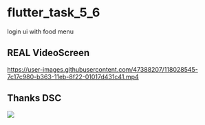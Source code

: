 # flutter_task_5_6

login ui with food menu

## REAL VideoScreen

https://user-images.githubusercontent.com/47388207/118028545-7c17c980-b363-11eb-8f22-01017d431c41.mp4



## Thanks DSC
![](https://user-images.githubusercontent.com/47388207/116399350-21418680-a829-11eb-996c-8f62e5373bf8.png)

